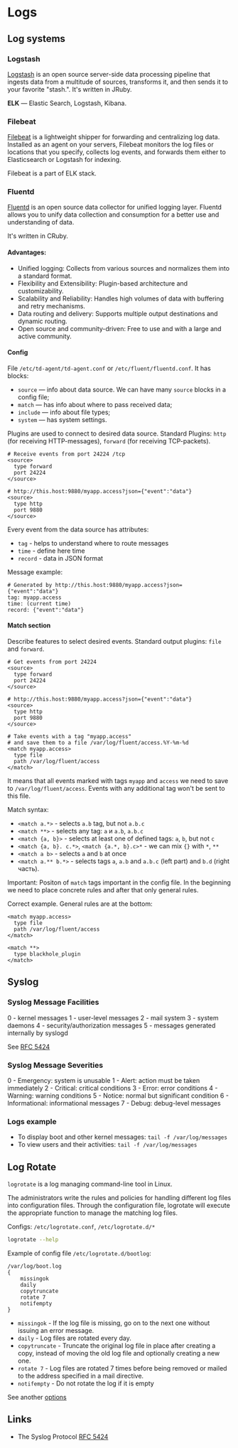 # Logs

## Log systems

### Logstash

[Logstash](https://www.elastic.co/logstash) is an open source server-side data processing pipeline that ingests data from a multitude of sources, transforms it, and then sends it to your favorite "stash.".
It's written in JRuby.

**ELK** — Elastic Search, Logstash, Kibana.

### Filebeat

[Filebeat](https://www.elastic.co/beats/filebeat) is a lightweight shipper for forwarding and centralizing log data. 
Installed as an agent on your servers, Filebeat monitors the log files or locations that you specify, 
collects log events, and forwards them either to Elasticsearch or Logstash for indexing.

Filebeat is a part of ELK stack.

### Fluentd

[Fluentd](https://www.fluentd.org/) is an open source data collector for unified logging layer.
Fluentd allows you to unify data collection and consumption for a better use and understanding of data.

It's written in СRuby.

#### Advantages:

- Unified logging: Collects from various sources and normalizes them into a standard format.
- Flexibility and Extensibility: Plugin-based architecture and customizability.
- Scalability and Reliability: Handles high volumes of data with buffering and retry mechanisms.
- Data routing and delivery: Supports multiple output destinations and dynamic routing.
- Open source and community-driven: Free to use and with a large and active community.

#### Config

File `/etc/td-agent/td-agent.conf` or `/etc/fluent/fluentd.conf`. It has blocks:

- `source` — info about data source. We can have many `source` blocks in a config file;
- `match` — has info about where to pass received data;
- `include` — info about file types;
- `system` — has system settings.

Plugins are used to connect to desired data source. Standard Plugins: `http` (for receiving HTTP-messages), `forward` (for receiving TCP-packets).

```
# Receive events from port 24224 /tcp
<source>
  type forward
  port 24224 
</source>

# http://this.host:9880/myapp.access?json={"event":"data"}
<source>
  type http
  port 9880
</source>
```

Every event from the data source has attributes: 

- `tag` - helps to understand where to route messages
- `time` - define here time
- `record` - data in JSON format

Message example:

```
# Generated by http://this.host:9880/myapp.access?json={"event":"data"}
tag: myapp.access
time: (current time)
record: {"event":"data"}
```

#### Match section

Describe features to select desired events. Standard output plugins: `file` and `forward`.

```
# Get events from port 24224
<source>
  type forward
  port 24224
</source>

# http://this.host:9880/myapp.access?json={"event":"data"}
<source>
  type http
  port 9880
</source>

# Take events with a tag "myapp.access" 
# and save them to a file /var/log/fluent/access.%Y-%m-%d
<match myapp.access>
  type file
  path /var/log/fluent/access
</match>
```
It means that all events marked with tags `myapp` and `access` we need to save to `/var/log/fluent/access`.
Events with any additional tag won't be sent to this file.

Match syntax:

- `<match a.*>` - selects `a.b` tag, but not `a.b.c`
- `<match **>` - selects any tag: `a` и `a.b`, `a.b.c`
- `<match {a, b}>` - selects at least one of defined tags: `a`, `b`, but not `c`
- `<match {a, b}. c.*>`, `<match {a.*, b}.c>*` - we can mix `{}` with `*`, `**`
- `<match a b>` - selects `a` and `b` at once
- `<match a.** b.*>` - selects tags `a`, `a.b` and `a.b.c` (left part) and `b.d` (right часть).

Important: Positon of `match` tags important in the config file. In the beginning we need to place concrete rules and after that only general rules. 

Correct example. General rules are at the bottom:

```
<match myapp.access>
  type file
  path /var/log/fluent/access
</match>

<match **>
  type blackhole_plugin
</match>
```

## Syslog

### Syslog Message Facilities

0 - kernel messages
1 - user-level messages
2 - mail system
3 - system daemons
4 - security/authorization messages
5 - messages generated internally by syslogd

See [RFC 5424](https://datatracker.ietf.org/doc/html/rfc5424#section-6.2.1)

### Syslog Message Severities

0 - Emergency: system is unusable
1 - Alert: action must be taken immediately
2 - Critical: critical conditions
3 - Error: error conditions
4 - Warning: warning conditions
5 - Notice: normal but significant condition
6 - Informational: informational messages
7 - Debug: debug-level messages

### Logs example

- To display boot and other kernel messages: `tail -f /var/log/messages`
- To view users and their activities: `tail -f /var/log/messages`

## Log Rotate

`logrotate` is a log managing command-line tool in Linux. 

The administrators write the rules and policies for handling different log files into configuration files. 
Through the configuration file, logrotate will execute the appropriate function to manage the matching log files.

Configs: `/etc/logrotate.conf`, `/etc/logrotate.d/*`

```bash
logrotate --help
```

Example of config file `/etc/logrotate.d/bootlog`:

```
/var/log/boot.log
{
    missingok
    daily
    copytruncate
    rotate 7
    notifempty
}
```

- `missingok` - If the log file is missing, go on to the next one without issuing an error message. 
- `daily` - Log files are rotated every day.
- `copytruncate` - Truncate the original log file in place after creating a copy, instead of moving the old log file and optionally creating a new one.
- `rotate 7` - Log files are rotated 7 times before being removed or mailed to the address specified in a mail directive.
- `notifempty` - Do not rotate the log if it is empty

See another [options](https://linux.die.net/man/8/logrotate)

## Links

- The Syslog Protocol [RFC 5424](https://datatracker.ietf.org/doc/html/rfc5424)
